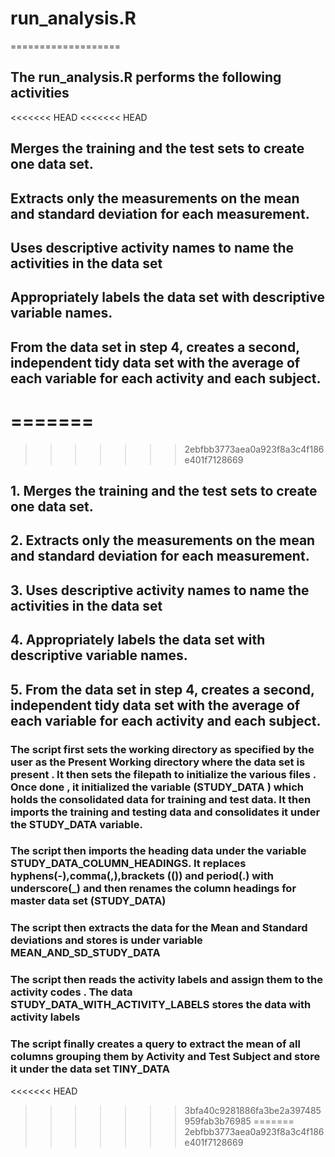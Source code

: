 # run_analysis.R
===================
## The run_analysis.R performs the following activities 

<<<<<<< HEAD
<<<<<<< HEAD
## Merges the training and the test sets to create one data set.
## Extracts only the measurements on the mean and standard deviation for each measurement. 
## Uses descriptive activity names to name the activities in the data set
## Appropriately labels the data set with descriptive variable names. 
## From the data set in step 4, creates a second, independent tidy data set with the average of each variable for each activity and each subject.

## ##
=======
=======
>>>>>>> 2ebfbb3773aea0a923f8a3c4f186e401f7128669
## 1. Merges the training and the test sets to create one data set.
## 2. Extracts only the measurements on the mean and standard deviation for each measurement. 
## 3. Uses descriptive activity names to name the activities in the data set
## 4. Appropriately labels the data set with descriptive variable names. 
## 5. From the data set in step 4, creates a second, independent tidy data set with the average of each variable for each activity and each subject.


### The script first sets the working directory as specified by the user as the Present Working directory where the data set is present . It then sets the filepath to initialize the various files . Once done , it initialized the variable (STUDY_DATA ) which holds the consolidated data for training and test data. It then imports the training and testing data and consolidates it under the STUDY_DATA variable.

### The script then imports the heading data under the variable STUDY_DATA_COLUMN_HEADINGS. It replaces hyphens(-),comma(,),brackets (()) and period(.) with underscore(_) and  then renames the column headings for master data set (STUDY_DATA) 

### The script then extracts the data for the Mean and Standard deviations and stores is under variable MEAN_AND_SD_STUDY_DATA

### The script then reads the activity labels and assign them to the activity codes . The data STUDY_DATA_WITH_ACTIVITY_LABELS stores the data with activity labels

### The script finally creates a query to extract the mean of all columns grouping them by Activity and Test Subject and store it under the data set TINY_DATA
<<<<<<< HEAD
>>>>>>> 3bfa40c9281886fa3be2a397485959fab3b76985
=======
>>>>>>> 2ebfbb3773aea0a923f8a3c4f186e401f7128669
